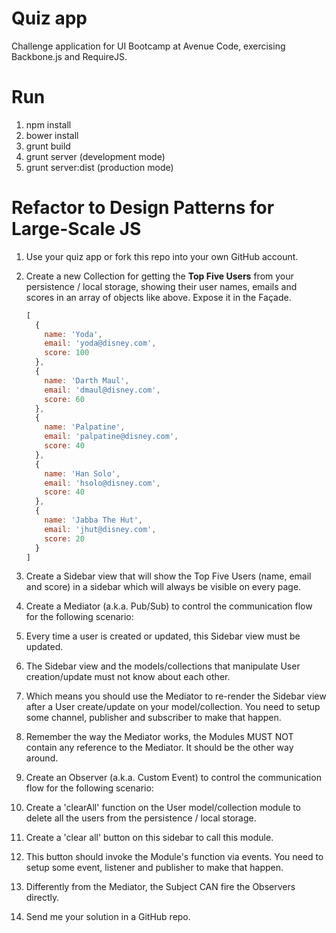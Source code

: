 Quiz app
========

Challenge application for UI Bootcamp at Avenue Code, exercising Backbone.js and RequireJS.

Run
===

1. npm install
1. bower install
1. grunt build
1. grunt server (development mode)
1. grunt server:dist (production mode)

Refactor to Design Patterns for Large-Scale JS
======================================================

1. Use your quiz app or fork this repo into your own GitHub account.
1. Create a new Collection for getting the **Top Five Users** from your persistence / local storage, showing their user names, emails and scores in an array of objects like above. Expose it in the Façade.

    ```javascript
    [
      {
        name: 'Yoda',
        email: 'yoda@disney.com',
        score: 100
      },
      {
        name: 'Darth Maul',
        email: 'dmaul@disney.com',
        score: 60
      },
      {
        name: 'Palpatine',
        email: 'palpatine@disney.com',
        score: 40
      },
      {
        name: 'Han Solo',
        email: 'hsolo@disney.com',
        score: 40
      },
      {
        name: 'Jabba The Hut',
        email: 'jhut@disney.com',
        score: 20
      }
    ]
    ```

1. Create a Sidebar view that will show the Top Five Users (name, email and score) in a sidebar which will always be visible on every page.
1. Create a Mediator (a.k.a. Pub/Sub) to control the communication flow for the following scenario:
  1. Every time a user is created or updated, this Sidebar view must be updated.
  1. The Sidebar view and the models/collections that manipulate User creation/update must not know about each other.
  1. Which means you should use the Mediator to re-render the Sidebar view after a User create/update on your model/collection. You need to setup some channel, publisher and subscriber to make that happen.
  1. Remember the way the Mediator works, the Modules MUST NOT contain any reference to the Mediator. It should be the other way around.
1. Create an Observer (a.k.a. Custom Event) to control the communication flow for the following scenario:
  1. Create a 'clearAll' function on the User model/collection module to delete all the users from the persistence / local storage.
  1. Create a 'clear all' button on this sidebar to call this module.
  1. This button should invoke the Module's function via events. You need to setup some event, listener and publisher to make that happen.
  1. Differently from the Mediator, the Subject CAN fire the Observers directly.
1. Send me your solution in a GitHub repo.
